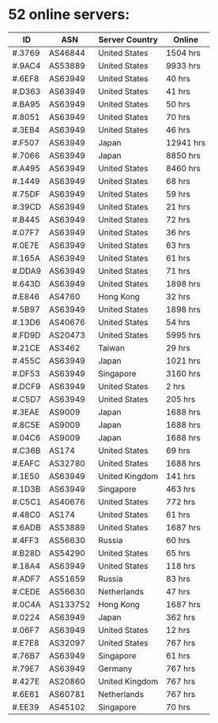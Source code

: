 # 52 online servers:

| ID | ASN | Server Country | Online |
| ------ | ------ | ------ | ------ |
| #.3769 | AS46844 | United States | 1504 hrs |
| #.9AC4 | AS53889 | United States | 9933 hrs |
| #.6EF8 | AS63949 | United States | 40 hrs |
| #.D363 | AS63949 | United States | 41 hrs |
| #.BA95 | AS63949 | United States | 50 hrs |
| #.8051 | AS63949 | United States | 70 hrs |
| #.3EB4 | AS63949 | United States | 46 hrs |
| #.F507 | AS63949 | Japan | 12941 hrs |
| #.7066 | AS63949 | Japan | 8850 hrs |
| #.A495 | AS63949 | United States | 8460 hrs |
| #.1449 | AS63949 | United States | 68 hrs |
| #.75DF | AS63949 | United States | 59 hrs |
| #.39CD | AS63949 | United States | 21 hrs |
| #.B445 | AS63949 | United States | 72 hrs |
| #.07F7 | AS63949 | United States | 36 hrs |
| #.0E7E | AS63949 | United States | 63 hrs |
| #.165A | AS63949 | United States | 61 hrs |
| #.DDA9 | AS63949 | United States | 71 hrs |
| #.643D | AS63949 | United States | 1898 hrs |
| #.E846 | AS4760 | Hong Kong | 32 hrs |
| #.5B97 | AS63949 | United States | 1898 hrs |
| #.13D6 | AS40676 | United States | 54 hrs |
| #.FD9D | AS20473 | United States | 5995 hrs |
| #.21CE | AS3462 | Taiwan | 29 hrs |
| #.455C | AS63949 | Japan | 1021 hrs |
| #.DF53 | AS63949 | Singapore | 3160 hrs |
| #.DCF9 | AS63949 | United States | 2 hrs |
| #.C5D7 | AS63949 | United States | 205 hrs |
| #.3EAE | AS9009 | Japan | 1688 hrs |
| #.8C5E | AS9009 | Japan | 1688 hrs |
| #.04C6 | AS9009 | Japan | 1688 hrs |
| #.C36B | AS174 | United States | 69 hrs |
| #.EAFC | AS32780 | United States | 1688 hrs |
| #.1E50 | AS63949 | United Kingdom | 141 hrs |
| #.1D3B | AS63949 | Singapore | 463 hrs |
| #.C5C1 | AS40676 | United States | 772 hrs |
| #.48C0 | AS174 | United States | 61 hrs |
| #.6ADB | AS53889 | United States | 1687 hrs |
| #.4FF3 | AS56630 | Russia | 60 hrs |
| #.B28D | AS54290 | United States | 65 hrs |
| #.18A4 | AS63949 | United States | 118 hrs |
| #.ADF7 | AS51659 | Russia | 83 hrs |
| #.CEDE | AS56630 | Netherlands | 47 hrs |
| #.0C4A | AS133752 | Hong Kong | 1687 hrs |
| #.0224 | AS63949 | Japan | 362 hrs |
| #.06F7 | AS63949 | United States | 12 hrs |
| #.E7E8 | AS32097 | United States | 767 hrs |
| #.76B7 | AS63949 | Singapore | 61 hrs |
| #.79E7 | AS63949 | Germany | 767 hrs |
| #.427E | AS20860 | United Kingdom | 767 hrs |
| #.6E61 | AS60781 | Netherlands | 767 hrs |
| #.EE39 | AS45102 | Singapore | 70 hrs |

